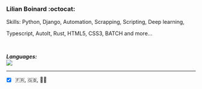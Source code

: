 ### Lilian Boinard :octocat: ###

Skills: 
Python, Django, Automation, Scrapping, Scripting, Deep learning,

Typescript, AutoIt, Rust, HTML5, CSS3, BATCH and more...

<br/>

***Languages:***
<br/>
<a src="https://github.com/LilianBoinard"><img src="[![Top Langs](https://github-readme-stats.vercel.app/api/top-langs/?username=LilianBoinard&layout=compact&theme=tokyonight)](https://github.com/anuraghazra/github-readme-stats)" /></a>

__________

- [X] :fr:, :uk:, 🏴‍☠️
